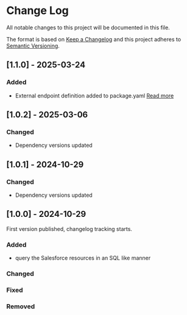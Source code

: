 # Change Log

All notable changes to this project will be documented in this file.

The format is based on [Keep a Changelog](https://keepachangelog.com/)
and this project adheres to [Semantic Versioning](https://semver.org/).

## [1.1.0] - 2025-03-24

### Added

- External endpoint definition added to package.yaml [Read more](https://sema4.ai/docs/team-edition/marketplace/snowflake-admin#managing-external-access)

## [1.0.2] - 2025-03-06

### Changed

- Dependency versions updated

## [1.0.1] - 2024-10-29

### Changed

- Dependency versions updated

## [1.0.0] - 2024-10-29

First version published, changelog tracking starts.

### Added

- query the Salesforce resources in an SQL like manner

### Changed

### Fixed

### Removed
